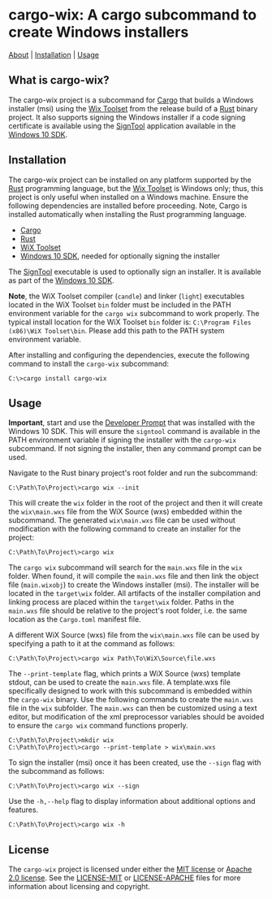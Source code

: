 # cargo-wix: A cargo subcommand to create Windows installers

[About](#what-is-cargo-wix) | [Installation](#installation) | [Usage](#usage)  

## What is cargo-wix?

The cargo-wix project is a subcommand for [Cargo](http://doc.crates.io/) that builds a Windows installer (msi) using the [Wix Toolset](http://wixtoolset.org/) from the release build of a [Rust](https://www.rust-lang.org) binary project. It also supports signing the Windows installer if a code signing certificate is available using the [SignTool](https://msdn.microsoft.com/en-us/library/windows/desktop/aa387764(v=vs.85).aspx) application available in the [Windows 10 SDK](https://developer.microsoft.com/en-us/windows/downloads/windows-10-sdk).

## Installation

The cargo-wix project can be installed on any platform supported by the [Rust](https://www.rust-lang.org) programming language, but the [Wix Toolset](http://wixtoolset.org) is Windows only; thus, this project is only useful when installed on a Windows machine. Ensure the following dependencies are installed before proceeding. Note, Cargo is installed automatically when installing the Rust programming language.

- [Cargo](http://doc.crates.io)
- [Rust](https://www.rust-lang.org)
- [WiX Toolset](http://wixtoolset.org)
- [Windows 10 SDK](https://developer.microsoft.com/en-us/windows/downloads/windows-10-sdk), needed for optionally signing the installer

The [SignTool](https://msdn.microsoft.com/en-us/library/windows/desktop/aa387764(v=vs.85).aspx) executable is used to optionally sign an installer. It is available as part of the [Windows 10 SDK](https://developer.microsoft.com/en-us/windows/downloads/windows-10-sdk).

__Note__, the WiX Toolset compiler (`candle`) and linker (`light`) executables located in the WiX Toolset `bin` folder must be included in the PATH environment variable for the `cargo wix` subcommand to work properly. The typical install location for the WiX Toolset `bin` folder is: `C:\Program Files (x86)\WiX Toolset\bin`. Please add this path to the PATH system environment variable.

After installing and configuring the dependencies, execute the following command to install the `cargo-wix` subcommand:

```dos
C:\>cargo install cargo-wix
```

## Usage

__Important__, start and use the [Developer Prompt](https://msdn.microsoft.com/en-us/library/f35ctcxw.aspx) that was installed with the Windows 10 SDK. This will ensure the `signtool` command is available in the PATH environment variable if signing the installer with the `cargo-wix` subcommand. If not signing the installer, then any command prompt can be used. 

Navigate to the Rust binary project's root folder and run the subcommand:

```dos
C:\Path\To\Project\>cargo wix --init
```

This will create the `wix` folder in the root of the project and then it will create the `wix\main.wxs` file from the WiX Source (wxs) embedded within the subcommand. The generated `wix\main.wxs` file can be used without modification with the following command to create an installer for the project:

```dos
C:\Path\To\Project\>cargo wix
```

The `cargo wix` subcommand will search for the `main.wxs` file in the `wix` folder. When found, it will compile the `main.wxs` file and then link the object file (`main.wixobj`) to create the Windows installer (msi). The installer will be located in the `target\wix` folder. All artifacts of the installer compilation and linking process are placed within the `target\wix` folder. Paths in the `main.wxs` file should be relative to the project's root folder, i.e. the same location as the `Cargo.toml` manifest file. 

A different WiX Source (wxs) file from the `wix\main.wxs` file can be used by specifying a path to it at the command as follows:

```dos
C:\Path\To\Project\>cargo wix Path\To\WiX\Source\file.wxs
```

The `--print-template` flag, which prints a WiX Source (wxs) template stdout, can be used to create the `main.wxs` file. A template.wxs file specifically designed to work with this subcommand is embedded within the `cargo-wix` binary. Use the following commands to create the `main.wxs` file in the `wix` subfolder. The `main.wxs` can then be customized using a text editor, but modification of the xml preprocessor variables should be avoided to ensure the `cargo wix` command functions properly.

```dos
C:\Path\To\Project\>mkdir wix
C:\Path\To\Project\>cargo --print-template > wix\main.wxs
```

To sign the installer (msi) once it has been created, use the `--sign` flag with the subcommand as follows:

```dos
C:\Path\To\Project\>cargo wix --sign
```

Use the `-h,--help` flag to display information about additional options and features.

```dos
C:\Path\To\Project\>cargo wix -h
```

## License

The `cargo-wix` project is licensed under either the [MIT license](https://opensource.org/licenses/MIT) or [Apache 2.0 license](http://www.apache.org/licenses/LICENSE-2.0). See the [LICENSE-MIT](https://github.com/volks73/cargo-wix/blob/master/LICENSE-MIT) or [LICENSE-APACHE](https://github.com/volks73/cargo-wix/blob/master/LICENSE-APACHE) files for more information about licensing and copyright.

